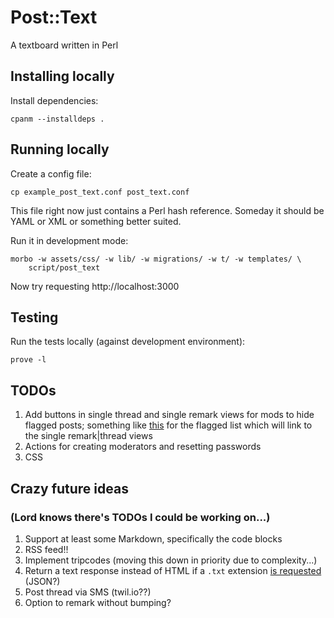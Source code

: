 # Post::Text

A textboard written in Perl

## Installing locally

Install dependencies:

    cpanm --installdeps .

## Running locally

Create a config file:

    cp example_post_text.conf post_text.conf

This file right now just contains a Perl hash reference. Someday it
should be YAML or XML or something better suited.

Run it in development mode:

    morbo -w assets/css/ -w lib/ -w migrations/ -w t/ -w templates/ \
        script/post_text

Now try requesting http://localhost:3000

## Testing

Run the tests locally (against development environment):

    prove -l

## TODOs

1. Add buttons in single thread and single remark views for mods to
   hide flagged posts; something like
   [this](https://paste.lgts.xyz/?575618a432427bd1#DogvKr3pq6LUdezx5MrzccaANybAr6TjUV31iShdxfjB)
   for the flagged list which will link to the single remark|thread
   views
1. Actions for creating moderators and resetting passwords
1. CSS

## Crazy future ideas

### (Lord knows there's TODOs I could be working on...)

1. Support at least some Markdown, specifically the code blocks
1. RSS feed!!
1. Implement tripcodes (moving this down in priority due to complexity...)
1. Return a text response instead of HTML if a `.txt` extension [is
   requested](https://docs.mojolicious.org/Mojolicious/Plugin/DefaultHelpers#respond_to)
   (JSON?)
1. Post thread via SMS (twil.io??)
1. Option to remark without bumping?
